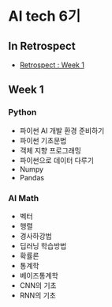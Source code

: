 # AI tech 6기 

## In Retrospect
  * [Retrospect : Week 1]()

## Week 1
### Python
* 파이썬 AI 개발 환경 준비하기
* 파이썬 기초문법
* 객체 지향 프로그래밍
* 파이썬으로 데이터 다루기
* Numpy
* Pandas

### AI Math
* 벡터
* 행렬
* 경사하강법
* 딥러닝 학습방법
* 확률론
* 통계학
* 베이즈통계학
* CNN의 기초
* RNN의 기초
